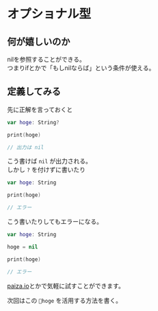 # オプショナル型

## 何が嬉しいのか

nilを参照することができる。  
つまりifとかで「もしnilならば」という条件が使える。

## 定義してみる

先に正解を言っておくと

```swift
var hoge: String?

print(hoge)

// 出力は nil
```

こう書けば `nil` が出力される。  
しかし `?` を付けずに書いたり

```swift
var hoge: String

print(hoge)

// エラー
```

こう書いたりしてもエラーになる。

```swift
var hoge: String

hoge = nil

print(hoge)

// エラー
```

[paiza.io](https://paiza.io/ja)とかで気軽に試すことができます。

次回はこの `hoge` を活用する方法を書く。
